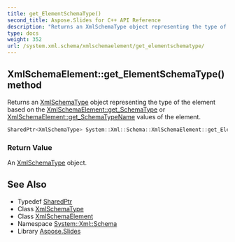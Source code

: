 ```yaml
---
title: get_ElementSchemaType()
second_title: Aspose.Slides for C++ API Reference
description: "Returns an XmlSchemaType object representing the type of the element based on the XmlSchemaElement::get_SchemaType or XmlSchemaElement::get_SchemaTypeName values of the element."
type: docs
weight: 352
url: /system.xml.schema/xmlschemaelement/get_elementschematype/
---
```

## XmlSchemaElement::get_ElementSchemaType() method


Returns an [XmlSchemaType](../../xmlschematype/) object representing the type of the element based on the [XmlSchemaElement::get_SchemaType](../get_schematype/) or [XmlSchemaElement::get_SchemaTypeName](../get_schematypename/) values of the element.

```cpp
SharedPtr<XmlSchemaType> System::Xml::Schema::XmlSchemaElement::get_ElementSchemaType()
```


### Return Value

An [XmlSchemaType](../../xmlschematype/) object.

## See Also

* Typedef [SharedPtr](../../../system/sharedptr/)
* Class [XmlSchemaType](../../xmlschematype/)
* Class [XmlSchemaElement](../)
* Namespace [System::Xml::Schema](../../)
* Library [Aspose.Slides](../../../)